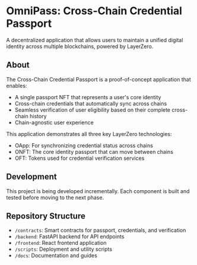 # OmniPass: Cross-Chain Credential Passport

A decentralized application that allows users to maintain a unified digital identity across multiple blockchains, powered by LayerZero.

## About

The Cross-Chain Credential Passport is a proof-of-concept application that enables:
- A single passport NFT that represents a user's core identity
- Cross-chain credentials that automatically sync across chains
- Seamless verification of user eligibility based on their complete cross-chain history
- Chain-agnostic user experience

This application demonstrates all three key LayerZero technologies:
- OApp: For synchronizing credential status across chains
- ONFT: The core identity passport that can move between chains
- OFT: Tokens used for credential verification services

## Development

This project is being developed incrementally. Each component is built and tested before moving to the next phase.

## Repository Structure

- `/contracts`: Smart contracts for passport, credentials, and verification
- `/backend`: FastAPI backend for API endpoints
- `/frontend`: React frontend application
- `/scripts`: Deployment and utility scripts
- `/docs`: Documentation and guides
